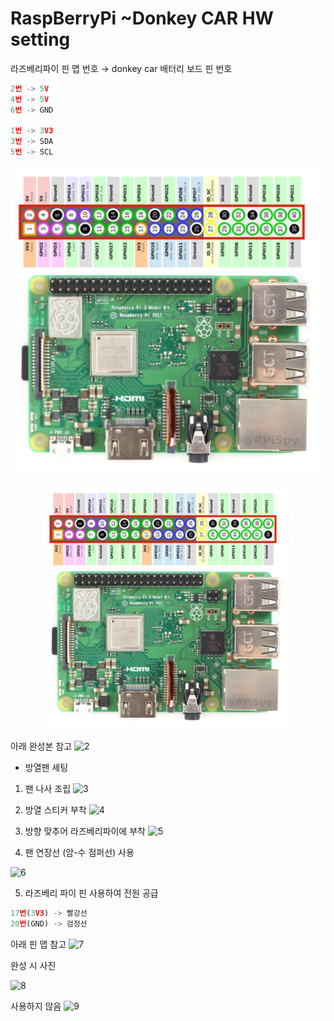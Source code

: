 # RaspBerryPi ~Donkey CAR HW setting

라즈베리파이 핀 맵 번호 → donkey car 배터리 보드 핀 번호

```jsx
2번 -> 5V
4번 -> 5V
6번 -> GND

1번 -> 3V3
3번 -> SDA
5번 -> SCL
```

![1](../img/1.png)
<p align="center">
  <img src="../img/1.png" alt="1" width="400" />
</p>

아래 완성본 참고
![2](https://github.com/user-attachments/assets/2194190c-be9a-4126-9732-0feb3a417cb5)


- 방열팬 세팅

1. 팬 나사 조립
![3](https://github.com/user-attachments/assets/ec31dcc0-3adf-4b44-b901-485b11406a17)


2. 방열 스티커 부착
![4](https://github.com/user-attachments/assets/0b1b73ef-981a-446c-ae86-6fc7ce6166de)


3. 방향 맞추어 라즈베리파이에 부착
![5](https://github.com/user-attachments/assets/49293cd2-1d44-4ec0-9c22-edc6a3aacf83)


4. 팬 연장선 (암-수 점퍼선) 사용

![6](https://github.com/user-attachments/assets/401c8afa-1407-4a02-bb59-a3a74d92978a)

5. 라즈베리 파이 핀 사용하여 전원 공급
```jsx
17번(3V3) -> 빨강선
20번(GND) -> 검정선
```

아래 핀 맵 참고
![7](https://github.com/user-attachments/assets/76a9cab0-d317-496b-9810-945a5a58bbcc)


완성 시 사진

![8](https://github.com/user-attachments/assets/85b061d6-f5a5-43f1-9a88-7fb86ba54250)


사용하지 않음
![9](https://github.com/user-attachments/assets/0a5266a3-7d56-4c95-b945-e558ee1bef06)


